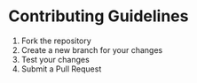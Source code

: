 # Contributing Guidelines

1. Fork the repository
2. Create a new branch for your changes
3. Test your changes
4. Submit a Pull Request
